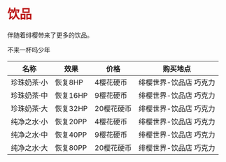 # <span style="color: #bc1717;">饮品</span>

伴随着绯樱带来了更多的饮品。

不来一杯吗少年

| 名称 | 效果 | 价格 | 购买地点 |
| - | - | - | - |
| 珍珠奶茶·小 | 恢复8HP | 4樱花硬币 | 绯樱世界-饮品店 巧克力 |
| 珍珠奶茶·中 | 恢复16HP | 9樱花硬币 | 绯樱世界-饮品店 巧克力 |
| 珍珠奶茶·大 | 恢复32HP | 20樱花硬币 | 绯樱世界-饮品店 巧克力 |
| 纯净之水·小 | 恢复20PP | 4樱花硬币 | 绯樱世界-饮品店 巧克力 |
| 纯净之水·中 | 恢复40PP | 9樱花硬币 | 绯樱世界-饮品店 巧克力 |
| 纯净之水·大 | 恢复80PP | 20樱花硬币 | 绯樱世界-饮品店 巧克力 |
